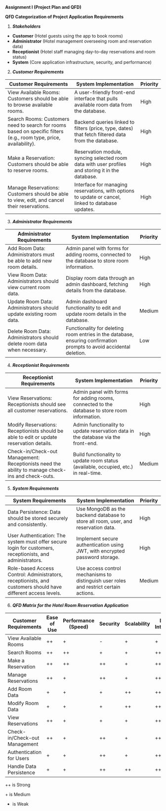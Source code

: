 **Assignment I (Project Plan and QFD)**

**QFD Categorization of Project Application Requirements**

1.  **_Stakeholders_**

*   **Customer** (Hotel guests using the app to book rooms)
*   **Administrator** (Hotel management overseeing room and reservation data)
*   **Receptionist** (Hotel staff managing day-to-day reservations and room status)
*   **System** (Core application infrastructure, security, and performance)

2.  **_Customer Requirements_**

| Customer Requirements | System Implementation | Priority |
| --- | --- | --- |
| View Available Rooms: Customers should be able to browse available rooms. | A user-friendly front-end interface that pulls available room data from the database. | High |
| Search Rooms: Customers need to search for rooms based on specific filters (e.g., room type, price, availability). | Backend queries linked to filters (price, type, dates) that fetch filtered data from the database. | High |
| Make a Reservation: Customers should be able to reserve rooms. | Reservation module, syncing selected room data with user profiles and storing it in the database. | High |
| Manage Reservations: Customers should be able to view, edit, and cancel their reservations. | Interface for managing reservations, with options to update or cancel, linked to database updates. | High |

3.  **_Administrator Requirements_**

| Administrator Requirements | System Implementation | Priority |
| --- | --- | --- |
| Add Room Data: Administrators must be able to add new room details. | Admin panel with forms for adding rooms, connected to the database to store room information. | High |
| View Room Data: Administrators should view current room data. | Display room data through an admin dashboard, fetching details from the database. | High |
| Update Room Data: Administrators should update existing room data. | Admin dashboard functionality to edit and update room details in the database. | Medium |
| Delete Room Data: Administrators should delete room data when necessary. | Functionality for deleting room entries in the database, ensuring confirmation prompts to avoid accidental deletion. | Low |

4.  **_Receptionist Requirements_**

| Receptionist Requirements | System Implementation | Priority |
| --- | --- | --- |
| View Reservations: Receptionists should see all customer reservations. | Admin panel with forms for adding rooms, connected to the database to store room information. | High |
| Modify Reservations: Receptionists should be able to edit or update reservation details. | Admin functionality to update reservation data in the database via the front-end. | High |
| Check-in/Check-out Management: Receptionists need the ability to manage check-ins and check-outs. | Build functionality to update room status (available, occupied, etc.) in real-time. | Medium |

5.  **_System Requirements_**

| System Requirements | System Implementation | Priority |
| --- | --- | --- |
| Data Persistence: Data should be stored securely and consistently. | Use MongoDB as the backend database to store all room, user, and reservation data. | High |
| User Authentication: The system must offer secure login for customers, receptionists, and administrators. | Implement secure authentication using JWT, with encrypted password storage. | High |
| Role-based Access Control: Administrators, receptionists, and customers should have different access levels. | Use access control mechanisms to distinguish user roles and restrict certain actions. | Medium |

6.  **_QFD Matrix for the Hotel Room Reservation Application_**

| Customer Requirements | Ease of Use | Performance (Speed) | Security | Scalability | Data Integrity |
| --- | --- | --- | --- | --- | --- | 
| View Available Rooms | ++ | + | - | + | + |
| Search Rooms | ++ | ++ | + | + | ++ |
| Make a Reservation | ++ | ++ | ++ | + | ++ |
| Manage Reservations | ++ | + | ++ | + | ++ |
| Add Room Data | + | + | + | ++ | ++ |
| Modify Room Data | + | + | + | ++ | ++ |
| View Reservations | ++ | + | + | + | ++ |
| Check-in/Check-out Management | ++ | + | ++ | + | ++ |
| Authentication for Users | + | + | ++ | + | ++ |
| Handle Data Persistence | + | + | ++ | ++ | ++ |

++ is Strong

\+ is Medium

-  is Weak

